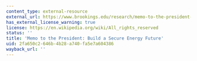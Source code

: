 ```yaml
---
content_type: external-resource
external_url: https://www.brookings.edu/research/memo-to-the-president-build-a-secure-energy-future/
has_external_license_warning: true
license: https://en.wikipedia.org/wiki/All_rights_reserved
status: ''
title: 'Memo to the President: Build a Secure Energy Future'
uid: 2fa650c2-646b-4b28-a740-fa5e7a604386
wayback_url: ''
---
```

